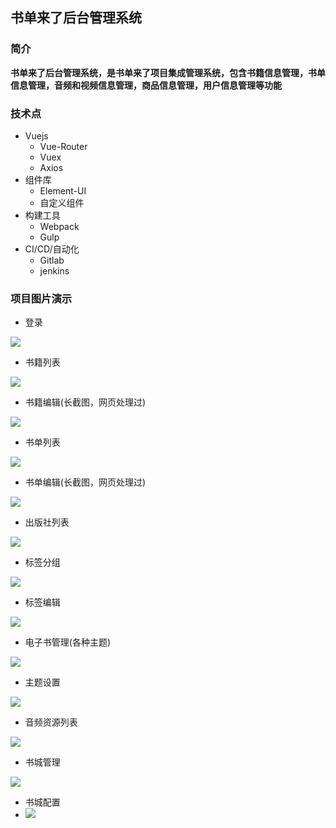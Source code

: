 ## 书单来了后台管理系统

### 简介

**书单来了后台管理系统，是书单来了项目集成管理系统，包含书籍信息管理，书单信息管理，音频和视频信息管理，商品信息管理，用户信息管理等功能**

### 技术点

* Vuejs
  * Vue-Router
  * Vuex
  * Axios
* 组件库
  * Element-UI
  * 自定义组件
* 构建工具
  * Webpack
  * Gulp
* CI/CD/自动化
  * Gitlab
  * jenkins

### 项目图片演示

* 登录

<img src="http://bmob-cdn-24492.b0.upaiyun.com/2019/03/29/ed085c75405fe86880031c2596997a09.png" />

* 书籍列表

<img src="http://bmob-cdn-24492.b0.upaiyun.com/2019/03/29/8f9faf53404ceb4980fb9cc131443284.png" />

* 书籍编辑(长截图，网页处理过)

<img src="http://bmob-cdn-24492.b0.upaiyun.com/2019/03/29/342be6dc407a1ed580a4bf64c51fe302.png" />

* 书单列表

<img src="http://bmob-cdn-24492.b0.upaiyun.com/2019/03/29/acc6b6f8405ebb9d80ee648e523c2e74.png" />

* 书单编辑(长截图，网页处理过)

<img src="http://bmob-cdn-24492.b0.upaiyun.com/2019/03/29/d368009a400e73b88013e8004a387bb3.png" />

* 出版社列表

<img src="http://bmob-cdn-24492.b0.upaiyun.com/2019/03/29/6519884a40629e158083bbb59a6fb27f.png" />

* 标签分组

<img src="http://bmob-cdn-24492.b0.upaiyun.com/2019/03/29/05c267b640ff274b807a005c66c4384f.png" />

* 标签编辑

<img src="http://bmob-cdn-24492.b0.upaiyun.com/2019/03/29/660c137540f3c2e98072d89f95f6c7a4.png" />

* 电子书管理(各种主题)

<img src="http://bmob-cdn-24492.b0.upaiyun.com/2019/03/29/5cb5ac1f40aeb41e80db45989481bb22.png" />

* 主题设置

<img src="http://bmob-cdn-24492.b0.upaiyun.com/2019/03/29/0e75338b40e98dca801b3adfb393fb56.png" />

* 音频资源列表

<img src="http://bmob-cdn-24492.b0.upaiyun.com/2019/03/29/3f5f6ea0403cff2a8031bb88d7fc17fd.png" />

* 书城管理

<img src="http://bmob-cdn-24492.b0.upaiyun.com/2019/03/29/ce99b9ef40dec1bf809d7be8684006b1.png" />

* 书城配置
* <img src="http://bmob-cdn-24492.b0.upaiyun.com/2019/03/29/18b8dabe40c86ef180772f1102bb20b4.png" />

